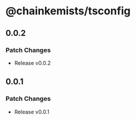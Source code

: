 # @chainkemists/tsconfig

## 0.0.2

### Patch Changes

- Release v0.0.2

## 0.0.1

### Patch Changes

- Release v0.0.1

